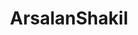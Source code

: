 ---
title: ArsalanShakil
github: https://github.com/ArsalanShakil
mode: dark
transition: 1s
score: 75.3
archetype:
- Badges | Tags | Icons
---